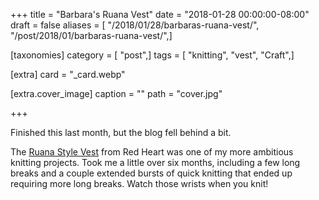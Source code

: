 +++
title = "Barbara's Ruana Vest"
date = "2018-01-28 00:00:00-08:00"
draft = false
aliases = [ "/2018/01/28/barbaras-ruana-vest/", "/post/2018/01/barbaras-ruana-vest/",]

[taxonomies]
category = [ "post",]
tags = [ "knitting", "vest", "Craft",]

[extra]
card = "_card.webp"

[extra.cover_image]
caption = ""
path = "cover.jpg"

+++

Finished this last month, but the blog fell behind a bit.
<!--more-->

The [Ruana Style Vest][] from Red Heart was one of my more ambitious knitting projects. Took me a little over
six months, including a few long breaks and a couple extended bursts of quick knitting that ended up requiring
more long breaks. Watch those wrists when you knit!

[Ruana Style Vest]: http://www.redheart.com/free-patterns/ruana-style-vest